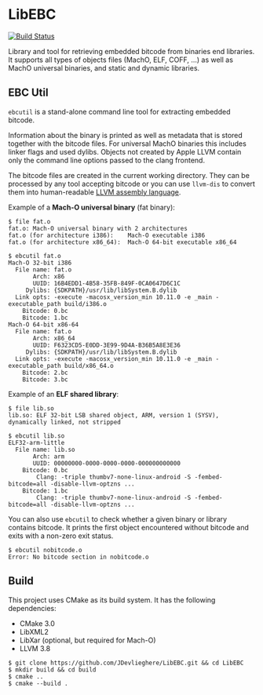 # LibEBC

[![Build Status](https://travis-ci.org/JDevlieghere/LibEBC.svg?branch=master)](https://travis-ci.org/JDevlieghere/LibEBC)

Library and tool for retrieving embedded bitcode from binaries end libraries.
It supports all types of objects files (MachO, ELF, COFF, ...) as well as MachO
universal binaries, and static and dynamic libraries.

## EBC Util

`ebcutil` is a stand-alone command line tool for extracting embedded bitcode.

Information about the binary is printed as well as  metadata that is stored
together with the bitcode files. For universal MachO binaries this includes
linker flags and used dylibs. Objects not created by Apple LLVM contain only
the command line options passed to the clang frontend.

The bitcode files are created in the current working directory. They can be
processed by any tool accepting bitcode or you can use `llvm-dis` to convert
them into human-readable [LLVM assembly language](http://llvm.org/docs/LangRef.html).

Example of a **Mach-O universal binary** (fat binary):

```shell
$ file fat.o
fat.o: Mach-O universal binary with 2 architectures
fat.o (for architecture i386):    Mach-O executable i386
fat.o (for architecture x86_64):  Mach-O 64-bit executable x86_64

$ ebcutil fat.o
Mach-O 32-bit i386
  File name: fat.o
       Arch: x86
       UUID: 16B4EDD1-4B58-35FB-849F-0CA0647D6C1C
     Dylibs: {SDKPATH}/usr/lib/libSystem.B.dylib
  Link opts: -execute -macosx_version_min 10.11.0 -e _main -executable_path build/i386.o
    Bitcode: 0.bc
    Bitcode: 1.bc
Mach-O 64-bit x86-64
  File name: fat.o
       Arch: x86_64
       UUID: F6323CD5-E0DD-3E99-9D4A-B36B5A8E3E36
     Dylibs: {SDKPATH}/usr/lib/libSystem.B.dylib
  Link opts: -execute -macosx_version_min 10.11.0 -e _main -executable_path build/x86_64.o
    Bitcode: 2.bc
    Bitcode: 3.bc
```

Example of an **ELF shared library**:

```shell
$ file lib.so
lib.so: ELF 32-bit LSB shared object, ARM, version 1 (SYSV), dynamically linked, not stripped

$ ebcutil lib.so
ELF32-arm-little
  File name: lib.so
       Arch: arm
       UUID: 00000000-0000-0000-0000-000000000000
    Bitcode: 0.bc
        Clang: -triple thumbv7-none-linux-android -S -fembed-bitcode=all -disable-llvm-optzns ...
    Bitcode: 1.bc
        Clang: -triple thumbv7-none-linux-android -S -fembed-bitcode=all -disable-llvm-optzns ...
```

You can also use `ebcutil` to check whether a given binary or library contains
bitcode. It prints the first object encountered without bitcode and exits with
a non-zero exit status.

```shell
$ ebcutil nobitcode.o
Error: No bitcode section in nobitcode.o
```

## Build

This project uses CMake as its build system. It has the following dependencies:

 - CMake 3.0
 - LibXML2
 - LibXar (optional, but required for Mach-O)
 - LLVM 3.8

```shell
$ git clone https://github.com/JDevlieghere/LibEBC.git && cd LibEBC
$ mkdir build && cd build
$ cmake ..
$ cmake --build .
```
